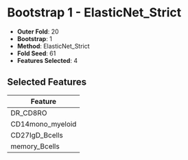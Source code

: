 # Bootstrap 1 - ElasticNet_Strict

- **Outer Fold**: 20
- **Bootstrap**: 1
- **Method**: ElasticNet_Strict
- **Fold Seed**: 61
- **Features Selected**: 4

## Selected Features

| Feature |
|---------|
| DR_CD8RO |
| CD14mono_myeloid |
| CD27IgD_Bcells |
| memory_Bcells |
